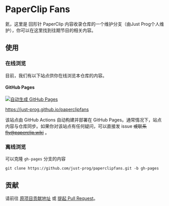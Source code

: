 # PaperClip Fans

氦，这里是 回形针 PaperClip 内容收录仓库的一个维护分支（由Just Prog个人维护），你可以在这里找到往期节目的相关内容。

## 使用

### 在线浏览

目前，我们有以下站点供你在线浏览本仓库的内容。

#### GitHub Pages

[![自动生成 GitHub Pages](https://github.com/Just-Prog/paperclipfans/actions/workflows/main.yml/badge.svg)](https://github.com/Just-Prog/paperclipfans/actions/workflows/main.yml)

<https://just-prog.github.io/paperclipfans>

该站点由 GitHub Actions 自动构建并部署在 GitHub Pages。通常情况下，站点内容与仓库同步。如果你对该站点有任何疑问，可以直接发 issue ~~或联系 fly@paperclip.wiki~~ 。

### 离线浏览

可以克隆 `gh-pages` 分支的内容

```
git clone https://github.com/just-prog/paperclipfans.git -b gh-pages
```

## 贡献

请前往 [原项目贡献地址](https://paperclip.wiki/contribution/)  或 [提起 Pull Request](https://github.com/Just-Prog/paperclipfans/pulls)。

